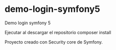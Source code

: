 # demo-login-symfony5
Demo login symfony 5

Ejecutar al descargar el repositorio
composer install

Proyecto creado con Security core de Symfony.
